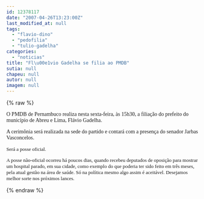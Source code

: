 ```yaml
---
id: 12378117
date: "2007-04-26T13:23:00Z"
last_modified_at: null
tags:
  - "flavio-dino"
  - "pedofilia"
  - "tulio-gadelha"
categories:
  - "noticias"
title: "Fl\u00e1vio Gadelha se filia ao PMDB"
sutia: null
chapeu: null
autor: null
imagem: null
---
```

{% raw %}
<p><P><FONT face=Verdana>O PMDB de Pernambuco realiza nesta sexta-feira, às 15h30, a filiação do prefeito do município de Abreu e Lima, Flávio Gadelha. </FONT></P></p>
<p><P><FONT face=Verdana>A cerimônia será realizada na sede do partido e contará com a presença do senador Jarbas Vasconcelos. </FONT></P><FONT face=Verdana size=2></p>
<p><P>Será a posse oficial. </P></p>
<p><P>A posse não-oficial ocorreu há poucos dias, quando recebeu deputados de oposição para mostrar um hospital parado, em sua cidade, como exemplo do que poderia ter sido feito em três meses, pela atual gestão na área de saúde. Só na política mesmo algo assim é aceitável. Desejamos melhor sorte nos próximos lances.</P></FONT> </p>
{% endraw %}